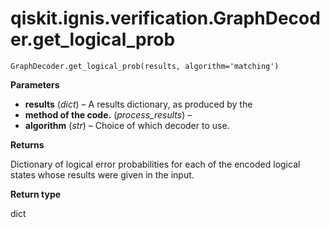 # qiskit.ignis.verification.GraphDecoder.get\_logical\_prob

`GraphDecoder.get_logical_prob(results, algorithm='matching')`

**Parameters**

*   **results** (*dict*) – A results dictionary, as produced by the
*   **method of the code.** (*process\_results*) –
*   **algorithm** (*str*) – Choice of which decoder to use.

**Returns**

Dictionary of logical error probabilities for each of the encoded logical states whose results were given in the input.

**Return type**

dict
